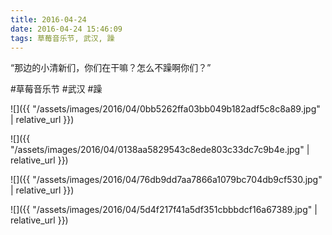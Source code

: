 ```yaml
---
title: 2016-04-24
date: 2016-04-24 15:46:09
tags: 草莓音乐节, 武汉, 躁
---
```


<p>“那边的小清新们，你们在干嘛？怎么不躁啊你们？”</p>

#草莓音乐节 #武汉 #躁

![]({{ "/assets/images/2016/04/0bb5262ffa03bb049b182adf5c8c8a89.jpg" | relative_url }})

![]({{ "/assets/images/2016/04/0138aa5829543c8ede803c33dc7c9b4e.jpg" | relative_url }})

![]({{ "/assets/images/2016/04/76db9dd7aa7866a1079bc704db9cf530.jpg" | relative_url }})

![]({{ "/assets/images/2016/04/5d4f217f41a5df351cbbbdcf16a67389.jpg" | relative_url }})
